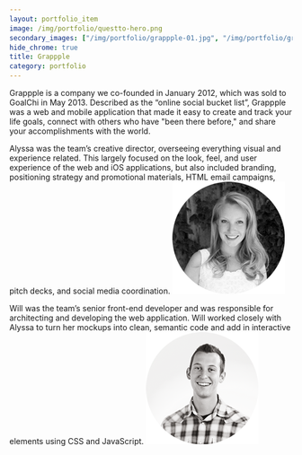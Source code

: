 ```yaml
---
layout: portfolio_item
image: /img/portfolio/questto-hero.png
secondary_images: ["/img/portfolio/grappple-01.jpg", "/img/portfolio/grappple-02.jpg", "/img/portfolio/grappple-03.jpg"]
hide_chrome: true
title: Grappple
category: portfolio
---
```


Grappple is a company we co-founded in January 2012, which was sold to GoalChi in May 2013. Described as the “online social bucket list”, Grappple was a web and mobile application that made it easy to create and track your life goals, connect with others who have "been there before," and share your accomplishments with the world. 

<p class="author" markdown="1">
  Alyssa was the team’s creative director, overseeing everything visual and experience related. This largely focused on the look, feel, and user experience of the web and iOS applications, but also included branding, positioning strategy and promotional materials, HTML email campaigns, pitch decks, and social media coordination.
  <img src="/img/portraits/alyssa-round.png" alt="" class="profile">
</p>

<p class="author" markdown="1">
  Will was the team’s senior front-end developer and was responsible for architecting and developing the web application. Will worked closely with Alyssa to turn her mockups into clean, semantic code and add in interactive elements using CSS and JavaScript.
  <img src="/img/portraits/will-round.png" alt="" class="profile">
</p>
